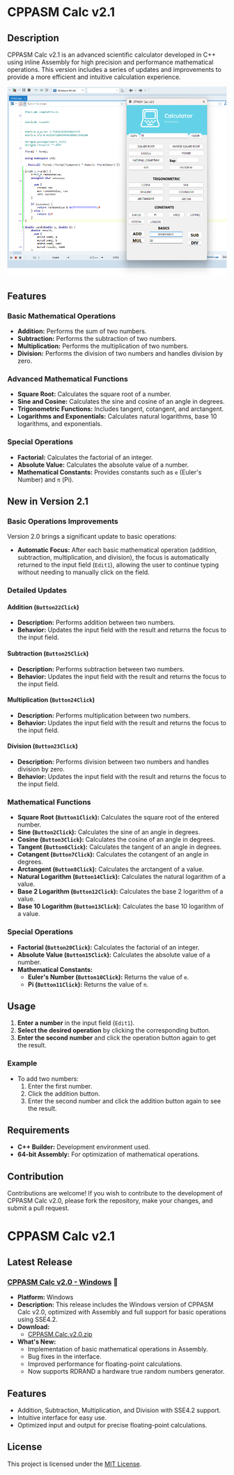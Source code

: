 # CPPASM Calc v2.1

## Description

CPPASM Calc v2.1 is an advanced scientific calculator developed in C++ using inline Assembly for high precision and performance mathematical operations. This version includes a series of updates and improvements to provide a more efficient and intuitive calculation experience.

![Calculator Interface](Screenshot.png)

## Features

### Basic Mathematical Operations

- **Addition:** Performs the sum of two numbers.
- **Subtraction:** Performs the subtraction of two numbers.
- **Multiplication:** Performs the multiplication of two numbers.
- **Division:** Performs the division of two numbers and handles division by zero.

### Advanced Mathematical Functions

- **Square Root:** Calculates the square root of a number.
- **Sine and Cosine:** Calculates the sine and cosine of an angle in degrees.
- **Trigonometric Functions:** Includes tangent, cotangent, and arctangent.
- **Logarithms and Exponentials:** Calculates natural logarithms, base 10 logarithms, and exponentials.

### Special Operations

- **Factorial:** Calculates the factorial of an integer.
- **Absolute Value:** Calculates the absolute value of a number.
- **Mathematical Constants:** Provides constants such as `e` (Euler's Number) and `π` (Pi).

## New in Version 2.1

### Basic Operations Improvements

Version 2.0 brings a significant update to basic operations:
- **Automatic Focus:** After each basic mathematical operation (addition, subtraction, multiplication, and division), the focus is automatically returned to the input field (`Edit1`), allowing the user to continue typing without needing to manually click on the field.

### Detailed Updates

#### Addition (`Button22Click`)
- **Description:** Performs addition between two numbers.
- **Behavior:** Updates the input field with the result and returns the focus to the input field.

#### Subtraction (`Button25Click`)
- **Description:** Performs subtraction between two numbers.
- **Behavior:** Updates the input field with the result and returns the focus to the input field.

#### Multiplication (`Button24Click`)
- **Description:** Performs multiplication between two numbers.
- **Behavior:** Updates the input field with the result and returns the focus to the input field.

#### Division (`Button23Click`)
- **Description:** Performs division between two numbers and handles division by zero.
- **Behavior:** Updates the input field with the result and returns the focus to the input field.

### Mathematical Functions

- **Square Root (`Button1Click`):** Calculates the square root of the entered number.
- **Sine (`Button2Click`):** Calculates the sine of an angle in degrees.
- **Cosine (`Button3Click`):** Calculates the cosine of an angle in degrees.
- **Tangent (`Button6Click`):** Calculates the tangent of an angle in degrees.
- **Cotangent (`Button7Click`):** Calculates the cotangent of an angle in degrees.
- **Arctangent (`Button8Click`):** Calculates the arctangent of a value.
- **Natural Logarithm (`Button14Click`):** Calculates the natural logarithm of a value.
- **Base 2 Logarithm (`Button12Click`):** Calculates the base 2 logarithm of a value.
- **Base 10 Logarithm (`Button13Click`):** Calculates the base 10 logarithm of a value.

### Special Operations

- **Factorial (`Button20Click`):** Calculates the factorial of an integer.
- **Absolute Value (`Button15Click`):** Calculates the absolute value of a number.
- **Mathematical Constants:**
  - **Euler's Number (`Button10Click`):** Returns the value of `e`.
  - **Pi (`Button11Click`):** Returns the value of `π`.

## Usage

1. **Enter a number** in the input field (`Edit1`).
2. **Select the desired operation** by clicking the corresponding button.
3. **Enter the second number** and click the operation button again to get the result.

### Example

- To add two numbers:
  1. Enter the first number.
  2. Click the addition button.
  3. Enter the second number and click the addition button again to see the result.

## Requirements

- **C++ Builder:** Development environment used.
- **64-bit Assembly:** For optimization of mathematical operations.

## Contribution

Contributions are welcome! If you wish to contribute to the development of CPPASM Calc v2.0, please fork the repository, make your changes, and submit a pull request.

# CPPASM Calc v2.1

## Latest Release

### [CPPASM Calc v2.0 - Windows](https://github.com/victormeloasm/CPPASM-Calc/releases/tag/Random) 🚀

- **Platform:** Windows
- **Description:** This release includes the Windows version of CPPASM Calc v2.0, optimized with Assembly and full support for basic operations using SSE4.2.
- **Download:**
  - [CPPASM.Calc.v2.0.zip](https://github.com/victormeloasm/CPPASM-Calc/releases/download/Windows/CPPASM.Calc.v2.1.zip)
- **What's New:**
  - Implementation of basic mathematical operations in Assembly.
  - Bug fixes in the interface.
  - Improved performance for floating-point calculations.
  - Now supports RDRAND a hardware true random numbers generator.

## Features

* Addition, Subtraction, Multiplication, and Division with SSE4.2 support.
* Intuitive interface for easy use.
* Optimized input and output for precise floating-point calculations.

## License

This project is licensed under the [MIT License](LICENSE).

